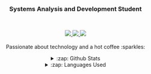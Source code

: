 <h3 align="center">Systems Analysis and Development Student</h3>
</br>
<p align="center">
   <a align="center" href="https://twitter.com/missmxcc" target="__blank">
      <img src="https://img.shields.io/badge/twitter-%231DA1F2.svg?&style=for-the-badge&logo=twitter&logoColor=white" >
   </a>
   <a align="center" href="https://linkedin.com/in/felipefloress" target="__blank">
      <img src="https://img.shields.io/badge/linkedin-%230077B5.svg?&style=for-the-badge&logo=linkedin&logoColor=white">
   </a>
   <a align="center" href="https://instagram.com/f_florxs" target="__blank">
      <img src="https://img.shields.io/badge/instagram-%23E4405F.svg?&style=for-the-badge&logo=instagram&logoColor=white">
   </a>
   <br>
   <br>
   Passionate about technology and a hot coffee :sparkles:
   </p>

   <details align="center">
      <summary>:zap: Github Stats</summary>
      <img src="https://github-readme-stats.vercel.app/api?username=bruckmann&&show_icons=true&title_color=ffffff&icon_color=ffffff&text_color=ffffff&bg_color=0D1117">
    </details>
   
   <details align="center">
     <summary>:zap: Languages Used</summary>
     <img src="https://github-readme-stats.vercel.app/api/top-langs/?username=bruckmann&layout=compact&bg_color=0D1117&text_color=ffffff">
   </details>
